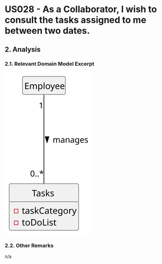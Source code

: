 # US028 -  As a Collaborator, I wish to consult the tasks assigned to me between two dates.

## 2. Analysis

### 2.1. Relevant Domain Model Excerpt 

![Domain Model](svg/us028-domain-model.svg)

### 2.2. Other Remarks

n/a